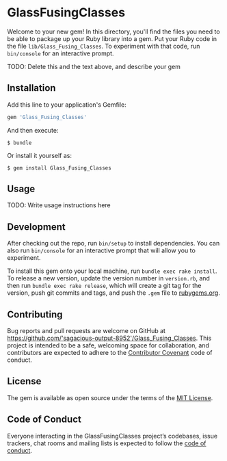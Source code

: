 # GlassFusingClasses

Welcome to your new gem! In this directory, you'll find the files you need to be able to package up your Ruby library into a gem. Put your Ruby code in the file `lib/Glass_Fusing_Classes`. To experiment with that code, run `bin/console` for an interactive prompt.

TODO: Delete this and the text above, and describe your gem

## Installation

Add this line to your application's Gemfile:

```ruby
gem 'Glass_Fusing_Classes'
```

And then execute:

    $ bundle

Or install it yourself as:

    $ gem install Glass_Fusing_Classes

## Usage

TODO: Write usage instructions here

## Development

After checking out the repo, run `bin/setup` to install dependencies. You can also run `bin/console` for an interactive prompt that will allow you to experiment.

To install this gem onto your local machine, run `bundle exec rake install`. To release a new version, update the version number in `version.rb`, and then run `bundle exec rake release`, which will create a git tag for the version, push git commits and tags, and push the `.gem` file to [rubygems.org](https://rubygems.org).

## Contributing

Bug reports and pull requests are welcome on GitHub at https://github.com/'sagacious-output-8952'/Glass_Fusing_Classes. This project is intended to be a safe, welcoming space for collaboration, and contributors are expected to adhere to the [Contributor Covenant](http://contributor-covenant.org) code of conduct.

## License

The gem is available as open source under the terms of the [MIT License](https://opensource.org/licenses/MIT).

## Code of Conduct

Everyone interacting in the GlassFusingClasses project’s codebases, issue trackers, chat rooms and mailing lists is expected to follow the [code of conduct](https://github.com/'sagacious-output-8952'/Glass_Fusing_Classes/blob/master/CODE_OF_CONDUCT.md).
